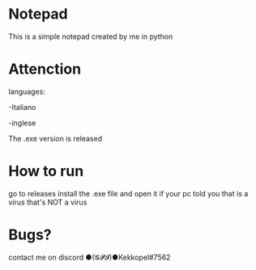 # Notepad
This is a simple notepad created by me in python

# Attenction
languages:

-Italiano

-inglese

The .exe version is released

# How to run
go to releases install the .exe file and open it
if your pc told you that is a virus that's NOT a virus

# Bugs?
contact me on discord ●(𝓖𝓟𝓘)●Kekkopel#7562
